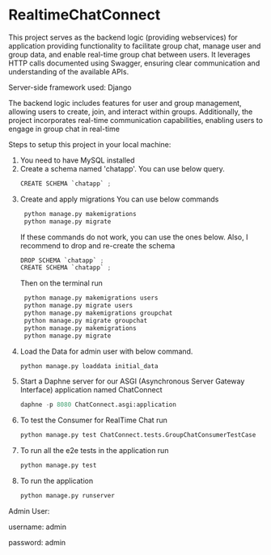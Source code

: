 # RealtimeChatConnect

This project serves as the backend logic (providing webservices) for application providing functionality to facilitate group chat, manage user and group data, and enable real-time group chat between users. 
It leverages HTTP calls documented using Swagger, ensuring clear communication and understanding of the available APIs. 

Server-side framework used: Django

The backend logic includes features for user and group management, allowing users to create, join, and interact within groups. Additionally, the project incorporates real-time communication capabilities, enabling users to engage in group chat in real-time

Steps to setup this project in your local machine:

1. You need to have MySQL installed
2. Create a schema named 'chatapp'. You can use below query.
   ```python
   CREATE SCHEMA `chatapp` ;
   ```
3. Create and apply migrations
   You can use below commands
   ```python
    python manage.py makemigrations
    python manage.py migrate
   ```
   If these commands do not work, you can use the ones below. Also, I recommend to drop and re-create the schema
   ```python
   DROP SCHEMA `chatapp` ;
   CREATE SCHEMA `chatapp` ;
   ```
   Then on the terminal run
   ```python
    python manage.py makemigrations users
    python manage.py migrate users
    python manage.py makemigrations groupchat
    python manage.py migrate groupchat
    python manage.py makemigrations
    python manage.py migrate
   ```
4. Load the Data for admin user with below command.
   ```python
   python manage.py loaddata initial_data
   ```
5. Start a Daphne server for our ASGI (Asynchronous Server Gateway Interface) application named ChatConnect
   ```python
   daphne -p 8080 ChatConnect.asgi:application
   ```
6. To test the Consumer for RealTime Chat run
   ```python
   python manage.py test ChatConnect.tests.GroupChatConsumerTestCase
   ```
7. To run all the e2e tests in the application run
   ```python
   python manage.py test
   ```
8. To run the application
   ```python
   python manage.py runserver
   ```

Admin User:

username: admin

password: admin
